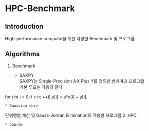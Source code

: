 # HPC-Benchmark

## Introduction
High-performance computin을 위한 다양한 Benchmark 및 프로그램 

## Algorithms

1. Benchmark

    * SAXPY <br>
SAXPY는 Single-Precision A·X Plus Y를 정의한 벤치마크 프로그램<br>
기본 루프는 다음과 같다.<br>

  for (int i = 0; i < n; ++i)
      y[i] = a*x[i] + y[i];



    * Gaussian <br>
단위행렬 계산 및 Gauss-Jordan Elimination의 적용한 프로그램
2. HPC

    * Course
